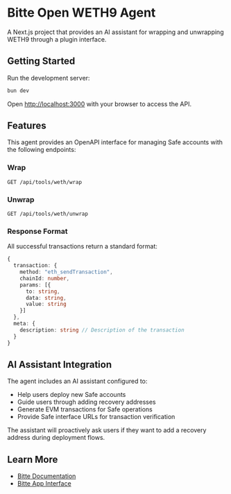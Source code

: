 # Bitte Open WETH9 Agent

A Next.js project that provides an AI assistant for wrapping and unwrapping WETH9 through a plugin interface.

## Getting Started

Run the development server:

```bash
bun dev
```

Open [http://localhost:3000](http://localhost:3000) with your browser to access the API.

## Features

This agent provides an OpenAPI interface for managing Safe accounts with the following endpoints:

### Wrap
`GET /api/tools/weth/wrap`

### Unwrap
`GET /api/tools/weth/unwrap`

### Response Format

All successful transactions return a standard format:
```typescript
{
  transaction: {
    method: "eth_sendTransaction",
    chainId: number,
    params: [{
      to: string,
      data: string,
      value: string
    }]
  },
  meta: {
    description: string // Description of the transaction
  }
}
```

## AI Assistant Integration

The agent includes an AI assistant configured to:
- Help users deploy new Safe accounts
- Guide users through adding recovery addresses
- Generate EVM transactions for Safe operations
- Provide Safe interface URLs for transaction verification

The assistant will proactively ask users if they want to add a recovery address during deployment flows.

## Learn More

- [Bitte Documentation](https://docs.bitte.ai)
- [Bitte App Interface](https://wallet.bitte.ai)
